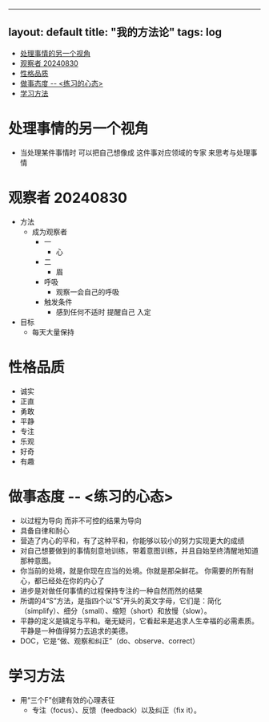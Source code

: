 
---
layout: default
title: "我的方法论"
tags: log
---
- [处理事情的另一个视角](#处理事情的另一个视角)
- [观察者 20240830](#观察者-20240830)
- [性格品质](#性格品质)
- [做事态度 -- \<练习的心态\>](#做事态度----练习的心态)
- [学习方法](#学习方法)

# 处理事情的另一个视角
- 当处理某件事情时 可以把自己想像成 这件事对应领域的专家 来思考与处理事情

# 观察者 20240830
- 方法
  - 成为观察者
    - 一
      - 心 
    - 二
      - 眉 
    - 呼吸
      - 观察一会自己的呼吸
    - 触发条件
      - 感到任何不适时 提醒自己 入定
- 目标
  - 每天大量保持

# 性格品质
  - 诚实 
  - 正直 
  - 勇敢 
  - 平静 
  - 专注
  - 乐观 
  - 好奇 
  - 有趣
  
# 做事态度 -- <练习的心态>
- 以过程为导向 而非不可控的结果为导向
- 具备自律和耐心
- 营造了内心的平和，有了这种平和，你能够以较小的努力实现更大的成绩
- 对自己想要做到的事情刻意地训练，带着意图训练，并且自始至终清醒地知道那种意图。
- 你当前的处境，就是你现在应当的处境。你就是那朵鲜花。 你需要的所有耐心，都已经处在你的内心了
- 进步是对做任何事情的过程保持专注的一种自然而然的结果
- 所谓的4“S”方法，是指四个以“S”开头的英文字母，它们是：简化（simplify）、细分（small）、缩短（short）和放慢（slow）。
- 平静的定义是镇定与平和。毫无疑问，它看起来是追求人生幸福的必需素质。平静是一种值得努力去追求的美德。
- DOC，它是“做、观察和纠正”（do、observe、correct）

# 学习方法
- 用“三个F”创建有效的心理表征
  - 专注（focus）、反馈（feedback）以及纠正（fix it）。
